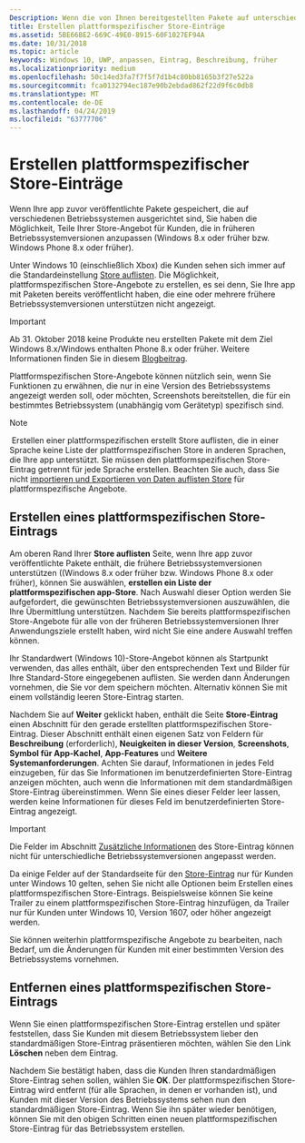 ```yaml
---
Description: Wenn die von Ihnen bereitgestellten Pakete auf unterschiedliche Betriebssysteme ausgerichtet sind, können Sie Teile Ihres Store-Eintrags für verschiedene Zielbetriebssysteme anpassen.
title: Erstellen plattformspezifischer Store-Einträge
ms.assetid: 5BE66BE2-669C-49E0-8915-60F1027EF94A
ms.date: 10/31/2018
ms.topic: article
keywords: Windows 10, UWP, anpassen, Eintrag, Beschreibung, früher
ms.localizationpriority: medium
ms.openlocfilehash: 50c14ed3fa7f7f5f7d1b4c80bb8165b3f27e522a
ms.sourcegitcommit: fca0132794ec187e90b2ebdad862f22d9f6c0db8
ms.translationtype: MT
ms.contentlocale: de-DE
ms.lasthandoff: 04/24/2019
ms.locfileid: "63777706"
---
```

# <a name="create-platform-specific-store-listings"></a>Erstellen plattformspezifischer Store-Einträge


Wenn Ihre app zuvor veröffentlichte Pakete gespeichert, die auf verschiedenen Betriebssystemen ausgerichtet sind, Sie haben die Möglichkeit, Teile Ihrer Store-Angebot für Kunden, die in früheren Betriebssystemversionen anzupassen (Windows 8.x oder früher bzw. Windows Phone 8.x oder früher). 

Unter Windows 10 (einschließlich Xbox) die Kunden sehen sich immer auf die Standardeinstellung [Store auflisten](create-app-store-listings.md). Die Möglichkeit, plattformspezifischen Store-Angebote zu erstellen, es sei denn, Sie Ihre app mit Paketen bereits veröffentlicht haben, die eine oder mehrere frühere Betriebssystemversionen unterstützen nicht angezeigt. 

> [!IMPORTANT]
> Ab 31. Oktober 2018 keine Produkte neu erstellten Pakete mit dem Ziel Windows 8.x/Windows enthalten Phone 8.x oder früher. Weitere Informationen finden Sie in diesem [Blogbeitrag](https://blogs.windows.com/buildingapps/2018/08/20/important-dates-regarding-apps-with-windows-phone-8-x-and-earlier-and-windows-8-8-1-packages-submitted-to-microsoft-store/#SzKghBbqDMlmAO4c.97).

Plattformspezifischen Store-Angebote können nützlich sein, wenn Sie Funktionen zu erwähnen, die nur in eine Version des Betriebssystems angezeigt werden soll, oder möchten, Screenshots bereitstellen, die für ein bestimmtes Betriebssystem (unabhängig vom Gerätetyp) spezifisch sind.

> [!NOTE]
> Erstellen einer plattformspezifischen erstellt Store auflisten, die in einer Sprache keine Liste der plattformspezifischen Store in anderen Sprachen, die Ihre app unterstützt. Sie müssen den plattformspezifischen Store-Eintrag getrennt für jede Sprache erstellen. Beachten Sie auch, dass Sie nicht [importieren und Exportieren von Daten auflisten Store](import-and-export-store-listings.md) für plattformspezifische Angebote.


## <a name="creating-a-platform-specific-store-listing"></a>Erstellen eines plattformspezifischen Store-Eintrags

Am oberen Rand Ihrer **Store auflisten** Seite, wenn Ihre app zuvor veröffentlichte Pakete enthält, die frühere Betriebssystemversionen unterstützen ((Windows 8.x oder früher bzw. Windows Phone 8.x oder früher), können Sie auswählen, **erstellen ein Liste der plattformspezifischen app-Store**. Nach Auswahl dieser Option werden Sie aufgefordert, die gewünschten Betriebssystemversionen auszuwählen, die Ihre Übermittlung unterstützen. Nachdem Sie bereits plattformspezifischen Store-Angebote für alle von der früheren Betriebssystemversionen Ihrer Anwendungsziele erstellt haben, wird nicht Sie eine andere Auswahl treffen können.

Ihr Standardwert (Windows 10)-Store-Angebot können als Startpunkt verwenden, das alles enthält, über den entsprechenden Text und Bilder für Ihre Standard-Store eingegebenen auflisten. Sie werden dann Änderungen vornehmen, die Sie vor dem speichern möchten. Alternativ können Sie mit einem vollständig leeren Store-Eintrag starten.

Nachdem Sie auf **Weiter** geklickt haben, enthält die Seite **Store-Eintrag** einen Abschnitt für den gerade erstellten plattformspezifischen Store-Eintrag. Dieser Abschnitt enthält einen eigenen Satz von Feldern für **Beschreibung** (erforderlich), **Neuigkeiten in dieser Version**, **Screenshots**, **Symbol für App-Kachel**, **App-Features** und **Weitere Systemanforderungen**. Achten Sie darauf, Informationen in jedes Feld einzugeben, für das Sie Informationen im benutzerdefinierten Store-Eintrag anzeigen möchten, auch wenn die Informationen mit dem standardmäßigen Store-Eintrag übereinstimmen. Wenn Sie eines dieser Felder leer lassen, werden keine Informationen für dieses Feld im benutzerdefinierten Store-Eintrag angezeigt.

> [!IMPORTANT]
> Die Felder im Abschnitt [Zusätzliche Informationen](create-app-store-listings.md#additional-information) des Store-Eintrag können nicht für unterschiedliche Betriebssystemversionen angepasst werden.
> 
> Da einige Felder auf der Standardseite für den [Store-Eintrag](create-app-store-listings.md) nur für Kunden unter Windows 10 gelten, sehen Sie nicht alle Optionen beim Erstellen eines plattformspezifischen Store-Eintrags. Beispielsweise können Sie keine Trailer zu einem plattformspezifischen Store-Eintrag hinzufügen, da Trailer nur für Kunden unter Windows 10, Version 1607, oder höher angezeigt werden. 

Sie können weiterhin plattformspezifische Angebote zu bearbeiten, nach Bedarf, um die Änderungen für Kunden mit einer bestimmten Version des Betriebssystems vornehmen.


## <a name="removing-a-platform-specific-store-listing"></a>Entfernen eines plattformspezifischen Store-Eintrags

Wenn Sie einen plattformspezifischen Store-Eintrag erstellen und später feststellen, dass Sie Kunden mit diesem Betriebssystem lieber den standardmäßigen Store-Eintrag präsentieren möchten, wählen Sie den Link **Löschen** neben dem Eintrag.

Nachdem Sie bestätigt haben, dass die Kunden Ihren standardmäßigen Store-Eintrag sehen sollen, wählen Sie **OK**. Der plattformspezifischen Store-Eintrag wird entfernt (für alle Sprachen, in denen er vorhanden ist), und Kunden mit dieser Version des Betriebssystems sehen nun den standardmäßigen Store-Eintrag. Wenn Sie ihn später wieder benötigen, können Sie mit den obigen Schritten einen neuen plattformspezifischen Store-Eintrag für das Betriebssystem erstellen.
 

 




